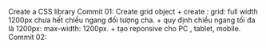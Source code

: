 Create a CSS library
Commit 01: Create grid object
    + create : grid: full width 1200px chưa hết chiều ngang đối tượng cha.
    + quy định chiều ngang tối đa là 1200px: max-width: 1200px.
    + tạo reponsive cho PC , tablet, mobile.
Commit 02: 